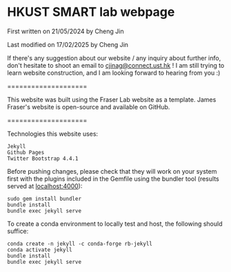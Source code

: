 # HKUST SMART lab webpage

First written on 21/05/2024 by Cheng Jin

Last modified on 17/02/2025 by Cheng Jin

If there's any suggestion about our website / any inquiry about further info, don't hesitate to shoot an email to cjinag@connect.ust.hk ! I am still trying to learn website construction, and I am looking forward to hearing from you :)

====================

This website was built using the Fraser Lab website as a template. James Fraser's website is open-source and available on GitHub.

====================

Technologies this website uses:

    Jekyll
    Github Pages
    Twitter Bootstrap 4.4.1

Before pushing changes, please check that they will work on your system first with the plugins included in the Gemfile using the bundler tool (results served at [localhost:4000](localhost:4000)):

    sudo gem install bundler
    bundle install
    bundle exec jekyll serve

To create a conda environment to locally test and host, the following should suffice:

    conda create -n jekyll -c conda-forge rb-jekyll
    conda activate jekyll
    bundle install
    bundle exec jekyll serve
